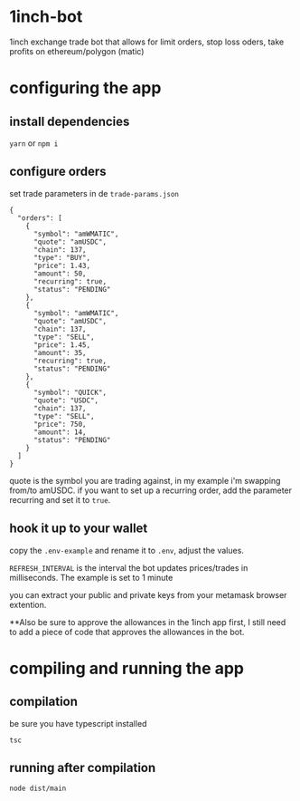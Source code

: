 # 1inch-bot

1inch exchange trade bot that allows for limit orders, stop loss oders, take profits on ethereum/polygon (matic)

# configuring the app

## install dependencies

`yarn` or `npm i`

## configure orders

set trade parameters in de `trade-params.json`

```
{
  "orders": [
    {
      "symbol": "amWMATIC",
      "quote": "amUSDC",
      "chain": 137,
      "type": "BUY",
      "price": 1.43,
      "amount": 50,
      "recurring": true,
      "status": "PENDING"
    },
    {
      "symbol": "amWMATIC",
      "quote": "amUSDC",
      "chain": 137,
      "type": "SELL",
      "price": 1.45,
      "amount": 35,
      "recurring": true,
      "status": "PENDING"
    },
    {
      "symbol": "QUICK",
      "quote": "USDC",
      "chain": 137,
      "type": "SELL",
      "price": 750,
      "amount": 14,
      "status": "PENDING"
    }
  ]
}
```

quote is the symbol you are trading against, in my example i'm swapping from/to amUSDC.
if you want to set up a recurring order, add the parameter recurring and set it to `true`.

## hook it up to your wallet

copy the `.env-example` and rename it to `.env`, adjust the values.

`REFRESH_INTERVAL` is the interval the bot updates prices/trades in milliseconds. The example is set to 1 minute

you can extract your public and private keys from your metamask browser extention.

\*\*Also be sure to approve the allowances in the 1inch app first, I still need to add a piece of code that approves the allowances in the bot.

# compiling and running the app

## compilation

be sure you have typescript installed

`tsc`

## running after compilation

`node dist/main`

